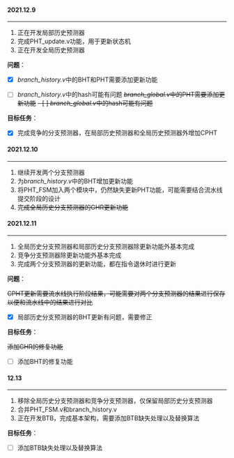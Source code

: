 #### 2021.12.9

---

1. 正在开发局部历史预测器
2. 完成PHT_update.v功能，用于更新状态机
3. 正在开发全局历史预测器



**问题**：

- [x] *branch_history.v*中的BHT和PHT需要添加更新功能
- [ ] *branch_history.v*中的hash可能有问题
~~*branch_global.v*中的PHT需要添加更新功能~~
~~- [ ] *branch_global.v*中的hash可能有问题~~



**目标任务**：

- [x] 完成竞争的分支预测器，在局部历史预测器和全局历史预测器外增加CPHT



#### 2021.12.10

---

1. 继续开发两个分支预测器
2. 为*branch_history.v*中的BHT增加更新功能
3. 将PHT_FSM加入两个模块中，仍然缺失更新PHT功能，可能需要结合流水线提交阶段的设计
4. ~~完成全局历史分支预测器的GHR更新功能~~



#### 2021.12.11

---

1. 全局历史分支预测器和局部历史分支预测器除更新功能外基本完成
2. 竞争分支预测器除更新功能外基本完成
3. 完成两个分支预测器的更新功能，都在指令退休时进行更新



**问题**：

~~CPHT更新需要流水线执行阶段结果，可能需要对两个分支预测器的结果进行保存以便和流水线中的结果进行对比~~
- [x] 局部历史分支预测器的BHT更新有问题，需要修正



**目标任务**：

~~添加GHR的修复功能~~
- [ ] 添加BHT的修复功能



#### 12.13

---

1. 移除全局历史分支预测器和竞争分支预测器，仅保留局部历史分支预测器
2. 合并PHT_FSM.v和branch_history.v
3. 正在开发BTB，完成基本架构，需要添加BTB缺失处理以及替换算法



**目标任务**：

- [ ] 添加BTB缺失处理以及替换算法